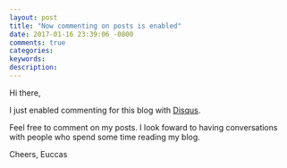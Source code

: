 ```yaml
---
layout: post
title: "Now commenting on posts is enabled"
date: 2017-01-16 23:39:06 -0800
comments: true
categories: 
keywords: 
description: 
---
```

Hi there,

I just enabled commenting for this blog with [Disqus](https://disqus.com/).

Feel free to comment on my posts. I look foward to having conversations with people who spend some time reading my blog.

Cheers,
Euccas

